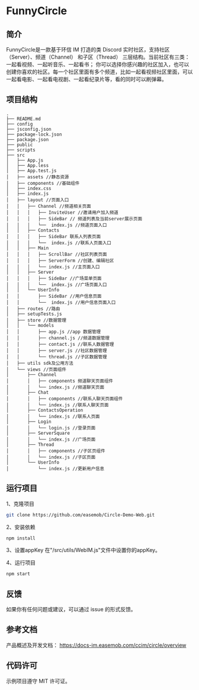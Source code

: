 # FunnyCircle

## 简介

FunnyCircle是一款基于环信 IM 打造的类 Discord 实时社区，支持社区（Server）、频道（Channel） 和子区（Thread） 三层结构。当前社区有三类：一起看视频、一起听音乐、一起看书；
你可以选择你感兴趣的社区加入，也可以创建你喜欢的社区。每一个社区里面有多个频道，比如一起看视频社区里面，可以一起看电影、一起看电视剧、一起看纪录片等，看的同时可以刷弹幕。

## 项目结构

```
.
├── README.md
├── config
├── jsconfig.json
├── package-lock.json
├── package.json
├── public
├── scripts
├── src
│   ├── App.js
│   ├── App.less
│   ├── App.test.js
│   ├── assets //静态资源
│   ├── components //基础组件
│   ├── index.css
│   ├── index.js
│   ├── layout //页面入口
│   │   ├── Channel //频道相关页面
│   │   │   ├── InviteUser //邀请用户加入频道
│   │   │   ├── SideBar // 频道列表及当前server展示页面
│   │   │   └──  index.js //频道页面入口
│   │   ├── Contacts
│   │   │   ├── SideBar 联系人列表页面
│   │   │   └──  index.js //联系人页面入口
│   │   ├── Main
│   │   │   ├── ScrollBar //社区列表页面
│   │   │   ├── ServerForm //创建、编辑社区
│   │   │   └── index.js //主页面入口
│   │   ├── Server
│   │   │   ├── SideBar //广场菜单页面
│   │   │   └──  index.js //广场页面入口
│   │   └── UserInfo
│   │       ├── SideBar //用户信息页面
│   │       └──  index.js //用户信息页面入口
│   ├── routes //路由
│   ├── setupTests.js
│   ├── store //数据管理
│   │   └── models
│   │       ├── app.js //app 数据管理
│   │       ├── channel.js //频道数据管理
│   │       ├── contact.js //联系人数据管理
│   │       ├── server.js //社区数据管理
│   │       └── thread.js //子区数据管理
│   ├── utils sdk及公用方法
│   └── views //页面组件
│       ├── Channel
│       │   ├── components 频道聊天页面组件
│       │   └── index.js //频道聊天页面
│       ├── Chat
│       │   ├── components //联系人聊天页面组件
│       │   └── index.js //联系人聊天页面
│       ├── ContactsOperation
│       │   └── index.js //联系人页面
│       ├── Login
│       │   └── login.js //登录页面
│       ├── ServerSquare
│       │   └── index.js //广场页面
│       ├── Thread
│       │   ├── components //子区页组件
│       │   └── index.js //子区页面
│       └── UserInfo
│           └── index.js //更新用户信息

```


## 运行项目

1、克隆项目  
```bash
git clone https://github.com/easemob/Circle-Demo-Web.git
```

2、安装依赖
```bash
npm install
```

3、设置appKey
在"/src/utils/WebIM.js"文件中设置你的appKey。

4、运行项目

```bash
npm start
```
## 反馈
如果你有任何问题或建议，可以通过 issue 的形式反馈。

## 参考文档

产品概述及开发文档：
https://docs-im.easemob.com/ccim/circle/overview

## 代码许可
示例项目遵守 MIT 许可证。